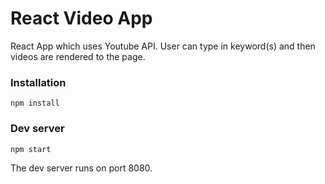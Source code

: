 # React Video App

React App which uses Youtube API. User can type in keyword(s) and then videos are rendered to the page.

### Installation
```
npm install
```
### Dev server
```
npm start
```
The dev server runs on port 8080.
